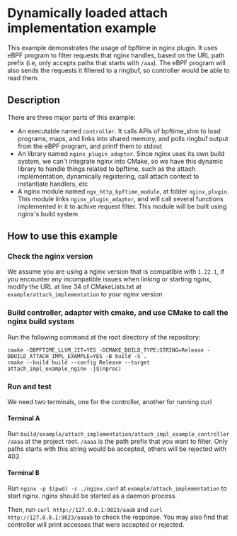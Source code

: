 # Dynamically loaded attach implementation example

This example demonstrates the usage of bpftime in nginx plugin. It uses eBPF program to filter requests that nginx handles, based on the URL path prefix (i.e, only accepts paths that starts with `/aaa`). The eBPF program will also sends the requests it filtered to a ringbuf, so controller would be able to read them.

## Description

There are three major parts of this example:
- An executable named `controller`. It calls APIs of bpftime_shm to load programs, maps, and links into shared memory, and polls ringbuf output from the eBPF program, and printf them to stdout
- An library named `nginx_plugin_adaptor`. Since nginx uses its own build system, we can't integrate nginx into CMake, so we have this dynamic library to handle things related to bpftime, such as the attach implementation, dynamically registering, call attach context to instantiate handlers, etc
- A nginx module named `ngx_http_bpftime_module`, at folder `nginx_plugin`. This module links `nginx_plugin_adaptor`, and will call several functions implemented in it to achive request filter. This module will be built using nginx's build system

## How to use this example

### Check the nginx version

We assume you are using a nginx version that is compatible with `1.22.1`, if you encounter any incompatible issues when linking or starting nginx, modify the URL at line 34 of CMakeLists.txt at `example/attach_implementation` to your nginx version

### Build controller, adapter with cmake, and use CMake to call the nginx build system

Run the following command at the root directory of the repository:
```console
cmake -DBPFTIME_LLVM_JIT=YES -DCMAKE_BUILD_TYPE:STRING=Release -DBUILD_ATTACH_IMPL_EXAMPLE=YES -B build -S .
cmake --build build --config Release --target attach_impl_example_nginx -j$(nproc)
```

### Run and test

We need two terminals, one for the controller, another for running curl

#### Terminal A

Run `build/example/attach_implementation/attach_impl_example_controller /aaaa` at the project root. `/aaaa` is the path prefix that you want to filter. Only paths starts with this string would be accepted, others will be rejected with 403

#### Terminal B

Run `nginx -p $(pwd) -c ./nginx.conf` at `example/attach_implementation` to start nginx. nginx should be started as a daemon process.

Then, run `curl http://127.0.0.1:9023/aaab` and `curl http://127.0.0.1:9023/aaaab` to check the response. You may also find that controller will print accesses that were accepted or rejected.
